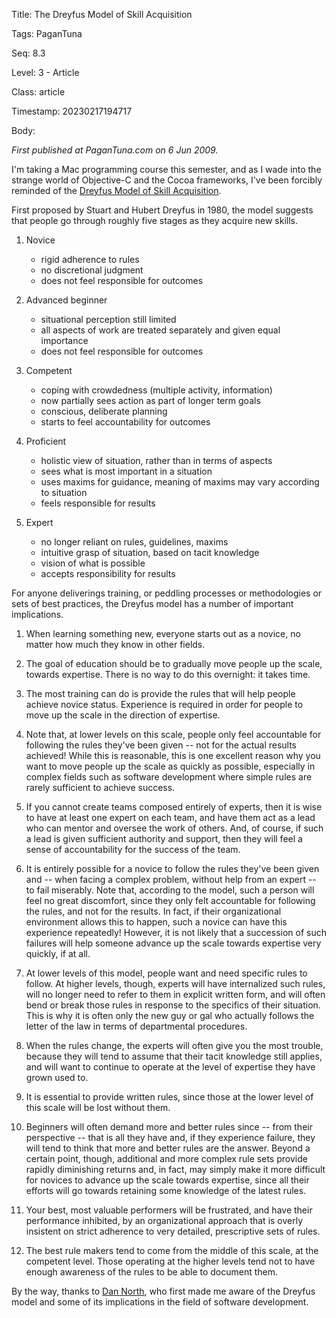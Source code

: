 Title:  The Dreyfus Model of Skill Acquisition

Tags:   PaganTuna

Seq:    8.3

Level:  3 - Article

Class:  article

Timestamp: 20230217194717

Body:

*First published at PaganTuna.com on 6 Jun 2009.*

I'm taking a Mac programming course this semester, and as I wade into the strange world of Objective-C and the Cocoa frameworks, I've been forcibly reminded of the [Dreyfus Model of Skill Acquisition][dreyfus-model]. 

First proposed by Stuart and Hubert Dreyfus in 1980, the model suggests that people go through roughly five stages as they acquire new skills.

1. Novice

	* rigid adherence to rules
	* no discretional judgment
	* does not feel responsible for outcomes

2. Advanced beginner

	* situational perception still limited
	* all aspects of work are treated separately and given equal importance
	* does not feel responsible for outcomes

3. Competent

	* coping with crowdedness (multiple activity, information)
	* now partially sees action as part of longer term goals
	* conscious, deliberate planning
	* starts to feel accountability for outcomes

4. Proficient

	* holistic view of situation, rather than in terms of aspects
	* sees what is most important in a situation
	* uses maxims for guidance, meaning of maxims may vary according to situation
	* feels responsible for results

5. Expert

	* no longer reliant on rules, guidelines, maxims
	* intuitive grasp of situation, based on tacit knowledge
	* vision of what is possible
	* accepts responsibility for results

For anyone deliverings training, or peddling processes or methodologies or sets of best practices, the Dreyfus model has a number of important implications.

1. When learning something new, everyone starts out as a novice, no matter how much they know in other fields. 

2. The goal of education should be to gradually move people up the scale, towards expertise. There is no way to do this overnight: it takes time. 

3. The most training can do is provide the rules that will help people achieve novice status. Experience is required in order for people to move up the scale in the direction of expertise. 

4. Note that, at lower levels on this scale, people only feel accountable for following the rules they've been given -- not for the actual results achieved! While this is reasonable, this is one excellent reason why you want to move people up the scale as quickly as possible, especially in complex fields such as software development where simple rules are rarely sufficient to achieve success. 

5. If you cannot create teams composed entirely of experts, then it is wise to have at least one expert on each team, and have them act as a lead who can mentor and oversee the work of others. And, of course, if such a lead is given sufficient authority and support, then they will feel a sense of accountability for the success of the team. 

6. It is entirely possible for a novice to follow the rules they've been given and -- when facing a complex problem, without help from an expert -- to fail miserably. Note that, according to the model, such a person will feel no great discomfort, since they only felt accountable for following the rules, and not for the results. In fact, if their organizational environment allows this to happen, such a novice can have this experience repeatedly! However, it is not likely that a succession of such failures will help someone advance up the scale towards expertise very quickly, if at all. 

7. At lower levels of this model, people want and need specific rules to follow. At higher levels, though, experts will have internalized such rules, will no longer need to refer to them in explicit written form, and will often bend or break those rules in response to the specifics of their situation. This is why it is often only the new guy or gal who actually follows the letter of the law in terms of departmental procedures. 

8. When the rules change, the experts will often give you the most trouble, because they will tend to assume that their tacit knowledge still applies, and will want to continue to operate at the level of expertise they have grown used to. 

9. It is essential to provide written rules, since those at the lower level of this scale will be lost without them. 

10. Beginners will often demand more and better rules since -- from their perspective -- that is all they have and, if they experience failure, they will tend to think that more and better rules are the answer. Beyond a certain point, though, additional and more complex rule sets provide rapidly diminishing returns and, in fact, may simply make it more difficult for novices to advance up the scale towards expertise, since all their efforts will go towards retaining some knowledge of the latest rules. 

11. Your best, most valuable performers will be frustrated, and have their performance inhibited, by an organizational approach that is overly insistent on strict adherence to very detailed, prescriptive sets of rules. 

12. The best rule makers tend to come from the middle of this scale, at the competent level. Those operating at the higher levels tend not to have enough awareness of the rules to be able to document them. 

By the way, thanks to [Dan North][north], who first made me aware of the Dreyfus model and some of its implications in the field of software development. 

[dreyfus-model]: http://en.wikipedia.org/wiki/Dreyfus_model_of_skill_acquisition
[north]: http://www.infoq.com/articles/better-best-practices
[new-guy]: the-documentation-dilemma.html
